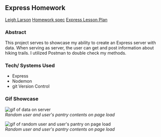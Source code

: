 ## Express Homework

[Leigh Larson](https://github.com/leighlars) 
[Homework spec](https://gist.github.com/cbdallavalle/83287a763b8c178d4dfd5d9ea03d981c)
[Express Lesson Plan](https://frontend.turing.io/lessons/module-3/express.html)

### Abstract
This project serves to showcase my ability to create an Express server with data. 
When serving as server, the user can get and post information about hiking trails. 
I utilized Postman to double check my methods.

### Tech/ Systems Used
- Express
- Nodemon
- git Version Control

### Gif Showcase
![gif of data on server](./src/images/server-storage.gif)</br>
*Random user and user's pantry contents on page load*


![gif of random user and user's pantry on page load](./src/images/updating-server.gif)</br>
*Random user and user's pantry contents on page load*



